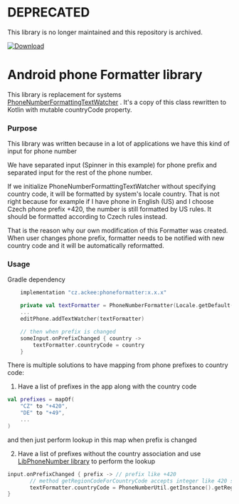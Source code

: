 # DEPRECATED
This library is no longer maintained and this repository is archived.

[ ![Download](https://api.bintray.com/packages/ackeecz/phoneformatter/phoneformatter/images/download.svg) ](https://bintray.com/ackeecz/phoneformatter/_latestVersion)

# Android phone Formatter library

This library is replacement for systems [PhoneNumberFormattingTextWatcher](https://developer.android.com/reference/android/telephony/PhoneNumberFormattingTextWatcher) . It's a copy of this class rewritten to Kotlin with mutable countryCode property.

### Purpose
This library was written because in a lot of applications we have this kind of input for phone number

We have separated input (Spinner in this example) for phone prefix and separated input for the rest of the phone number.

If we initialize PhoneNumberFormattingTextWatcher without specifying country code, it will be formatted by system's locale country. That is not right because for example if I have phone in English (US) and I choose Czech phone prefix +420, the number is still formatted by US rules. It should be formatted according to Czech rules instead.

That is the reason why our own modification of this Formatter was created. When user changes phone prefix, formatter needs to be notified with new country code and it will be automatically reformatted.

### Usage

Gradle dependency
```groovy
    implementation "cz.ackee:phoneformatter:x.x.x"
```

```kotlin
    private val textFormatter = PhoneNumberFormatter(Locale.getDefault().country)
    ...
    editPhone.addTextWatcher(textFormatter)

    // then when prefix is changed
    someInput.onPrefixChanged { country ->
        textFormatter.countryCode = country
    }
```

There is multiple solutions to have mapping from phone prefixes to country code:

1) Have a list of prefixes in the app along with the country code

```kotlin
val prefixes = mapOf(
    "CZ" to "+420",
    "DE" to "+49",
    ...
)
```

and then just perform lookup in this map when prefix is changed

2) Have a list of prefixes without the country association and use [LibPhoneNumber library](https://github.com/googlei18n/libphonenumber) to perform the lookup

```kotlin
input.onPrefixChanged { prefix -> // prefix like +420
       // method getRegionCodeForCountryCode accepts integer like 420 so we need tu strip the plus sign and convert it to integer
       textFormatter.countryCode = PhoneNumberUtil.getInstance().getRegionCodeForCountryCode(prefix.substring(1).toInt())
}
```

